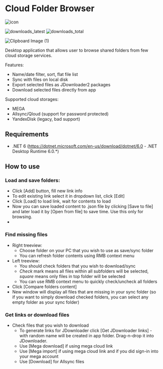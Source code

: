 # Cloud Folder Browser

![icon](https://i.imgur.com/jy2KCG1.png) 


![downloads_latest](https://img.shields.io/github/downloads/ptrsuder/cloud-folder-browser/latest/total.svg?color=magenta)
![downloads_total](https://img.shields.io/github/downloads/ptrsuder/cloud-folder-browser/total.svg?label=downloads%40total)

![Clipboard Image (1)](https://github.com/ptrsuder/cloud-folder-browser/assets/18538582/c1e82722-ec59-43dc-bbb0-2cb7458afcf2)

Desktop application that allows user to browse shared folders from few cloud storage services. 

Features:
* Name/date filter, sort, flat file list
* Sync with files on local disk
* Export selected files as JDownloader2 packages 
* Download selected files directly from app

Supported cloud storages:
* MEGA
* Allsync/Qloud (support for password protected)
* YandexDisk (legacy, bad support)

## Requirements
* .NET 6 (https://dotnet.microsoft.com/en-us/download/dotnet/6.0 - .NET Desktop Runtime 6.0.*)

## How to use

### Load and save folders:
* Click [Add] button, fill new link info
* To edit existing link select it in dropdown list, click [Edit]
* Click [Load] to load link, wait for contents to load
* Now you can save loaded content to .json file by clicking [Save to file] and later load it by [Open from file] to save time. Use this only for browsing.
* 
### Find missing files
* Right treeview:
  * Choose folder on your PC that you wish to use as save/sync folder
  * You can refresh folder contents using RMB context menu
* Left treeview:
  * You should check folders that you wish to download/sync
  * *Check* mark means all files within all subfolders will be selected, *square* means only files in top folder will be selected
  * You can use RMB context menu to quickly check/uncheck all folders
* Click [Compare folders content]
* New window will display all files that are missing in your sync folder (so if you want to simply download checked folders, you can select any empty folder as your sync folder)

### Get links or download files
* Check files that you wish to download
  * To generate links for JDownloader click [Get JDownloader links] - with random name will be created in app folder. Drag-n-drop it into JDownloader.  
  * Use [Mega download] if using mega cloud link
  * Use [Mega import] if using mega cloud link and if you did sign-in into your mega account 
  * Use [Download] for Allsync files
